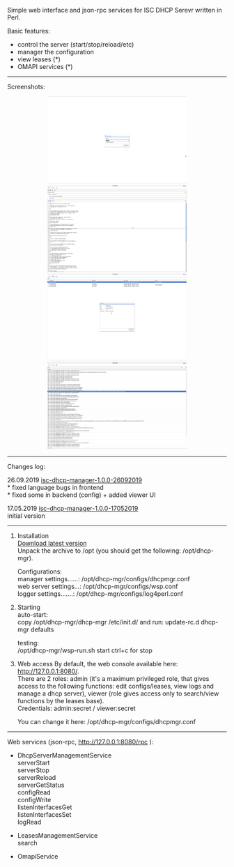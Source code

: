 Simple web interface and json-rpc services for ISC DHCP Serevr written in Perl.  

Basic features:  
 - control the server (start/stop/reload/etc)
 - manager the configuration
 - view leases (*)
 - OMAPI services (*)


------------------------
Screenshots:  
<p align="center">
 <img width="320" height="200" src="https://github.com/akscf/isc-dhcp-manager/blob/master/sshots/ss0.png">
 <img width="320" height="200" src="https://github.com/akscf/isc-dhcp-manager/blob/master/sshots/ss1.png">
 <img width="320" height="200" src="https://github.com/akscf/isc-dhcp-manager/blob/master/sshots/ss2.png">
 <img width="320" height="200" src="https://github.com/akscf/isc-dhcp-manager/blob/master/sshots/ss3.png">
</p>

------------------------
Changes log:  

26.09.2019 [isc-dhcp-manager-1.0.0-26092019](https://sourceforge.net/projects/cfdisfiles/files/isc-dhcp-manager/isc-dhcp-manager-1.0.0-26092019.tar.gz/download)  
    * fixed language bugs in frontend  
    * fixed some in backend (config)
    + added viewer UI  


17.05.2019 [isc-dhcp-manager-1.0.0-17052019](https://sourceforge.net/projects/cfdisfiles/files/isc-dhcp-manager/isc-dhcp-manager-1.0.0-17052019/download)  
    initial version  


------------------------
1. Installation  
   [Download latest version](https://sourceforge.net/projects/cfdisfiles/files/isc-dhcp-manager/)  
   Unpack the archive to /opt (you should get the following: /opt/dhcp-mgr).  
 
   Configurations:  
    manager settings......: /opt/dhcp-mgr/configs/dhcpmgr.conf  
    web server settings...: /opt/dhcp-mgr/configs/wsp.conf  
    logger settings.......: /opt/dhcp-mgr/configs/log4perl.conf  

   
2. Starting  
   auto-start:  
     copy /opt/dhcp-mgr/dhcp-mgr /etc/init.d/ and run: update-rc.d dhcp-mgr defaults

   testing:  
    /opt/dhcp-mgr/wsp-run.sh start
    ctrl+c for stop

3. Web access
   By default, the web console available here: http://127.0.0.1:8080/.  
   There are 2 roles: admin (it's a maximum privileged role, that gives access to the following functions: edit configs/leases, view logs and manage a dhcp server), 
   viewer (role gives access only to search/view functions by the leases base).  
   Credentials: admin:secret / viewer:secret

   You can change it here:  /opt/dhcp-mgr/configs/dhcpmgr.conf


------------------------
Web services (json-rpc, http://127.0.0.1:8080/rpc ):  

  * DhcpServerManagementService  
     serverStart  
     serverStop  
     serverReload  
     serverGetStatus  
     configRead  
     configWrite  
     listenInterfacesGet  
     listenInterfacesSet  
     logRead  


  * LeasesManagementService  
     search

  * OmapiService
